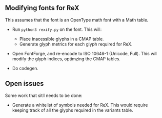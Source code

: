 ## Modifying fonts for ReX

This assumes that the font is an OpenType math font with a Math table.

- Run `python3 rexify.py` on the font.  This will:
  - Place inacessible glyphs in a CMAP table.
  - Generate glyph metrics for each glyph required for ReX.

- Open FontForge, and re-encode to ISO 10646-1 (Unicode, Full).  This will
  modify the glyph indices, optimzing the CMAP tables.

- Do codegen.

## Open issues

Some work that sitll needs to be done:
- Generate a whitelist of symbols needed for ReX.  This would require 
  keeping track of all the glyphs required in the variants table.
